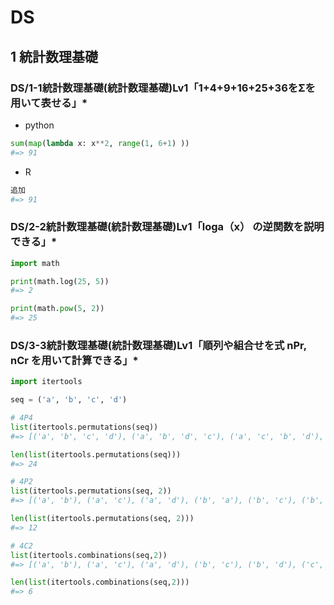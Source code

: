 # DS

## 1 統計数理基礎

### DS/1-1統計数理基礎(統計数理基礎)Lv1「1+4+9+16+25+36をΣを用いて表せる」*



- python
```py
sum(map(lambda x: x**2, range(1, 6+1) ))
#=> 91
```

- R
```r
追加
#=> 91
```

### DS/2-2統計数理基礎(統計数理基礎)Lv1「loga（x） の逆関数を説明できる」*

```py
import math

print(math.log(25, 5))
#=> 2

print(math.pow(5, 2))
#=> 25
```

### DS/3-3統計数理基礎(統計数理基礎)Lv1「順列や組合せを式 nPr, nCr を用いて計算できる」*

```py
import itertools

seq = ('a', 'b', 'c', 'd')

# 4P4
list(itertools.permutations(seq))
#=> [('a', 'b', 'c', 'd'), ('a', 'b', 'd', 'c'), ('a', 'c', 'b', 'd'), ('a', 'c', 'd', 'b'), ('a', 'd', 'b', 'c'), ('a', 'd', 'c', 'b'), ('b', 'a', 'c', 'd'), ('b', 'a', 'd', 'c'), ('b', 'c', 'a', 'd'), ('b', 'c', 'd', 'a'), ('b', 'd', 'a', 'c'), ('b', 'd', 'c', 'a'), ('c', 'a', 'b', 'd'), ('c', 'a', 'd', 'b'), ('c', 'b', 'a', 'd'), ('c', 'b', 'd', 'a'), ('c', 'd', 'a', 'b'), ('c', 'd', 'b', 'a'), ('d', 'a', 'b', 'c'), ('d', 'a', 'c', 'b'), ('d', 'b', 'a', 'c'), ('d', 'b', 'c', 'a'), ('d', 'c', 'a', 'b'), ('d', 'c', 'b', 'a')]

len(list(itertools.permutations(seq)))
#=> 24

# 4P2
list(itertools.permutations(seq, 2))
#=> [('a', 'b'), ('a', 'c'), ('a', 'd'), ('b', 'a'), ('b', 'c'), ('b', 'd'), ('c', 'a'), ('c', 'b'), ('c', 'd'), ('d', 'a'), ('d', 'b'), ('d', 'c')]

len(list(itertools.permutations(seq, 2)))
#=> 12

# 4C2
list(itertools.combinations(seq,2))
#=> [('a', 'b'), ('a', 'c'), ('a', 'd'), ('b', 'c'), ('b', 'd'), ('c', 'd')]

len(list(itertools.combinations(seq,2)))
#=> 6

```
